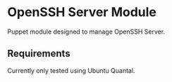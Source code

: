 # OpenSSH Server Module

Puppet module designed to manage OpenSSH Server.

## Requirements

Currently only tested using Ubuntu Quantal.